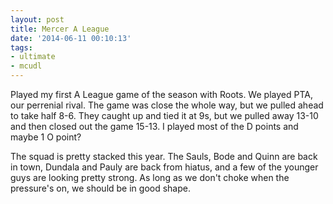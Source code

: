 ```yaml
---
layout: post
title: Mercer A League
date: '2014-06-11 00:10:13'
tags:
- ultimate
- mcudl
---
```


Played my first A League game of the season with Roots. We played PTA, our perrenial rival. The game was close the whole way, but we pulled ahead to take half 8-6. They caught up and tied it at 9s, but we pulled away 13-10 and then closed out the game 15-13. I played most of the D points and maybe 1 O point? 

The squad is pretty stacked this year. The Sauls, Bode and Quinn are back in town, Dundala and Pauly are back from hiatus, and a few of the younger guys are looking pretty strong. As long as we don't choke when the pressure's on, we should be in good shape.
